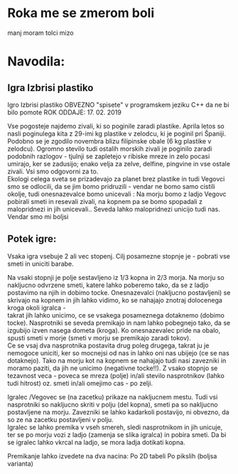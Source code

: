 # Roka me se zmerom boli
manj moram tolci mizo

# Navodila:
 ##                           Igra Izbrisi plastiko
Igro Izbrisi plastiko OBVEZNO "spisete" v programskem jeziku C++  da ne bi bilo pomote
ROK ODDAJE: 17. 02. 2019

Vse pogosteje najdemo zivali, ki so poginile zaradi plastike. Aprila letos so nasli poginulega kita z 29-imi kg plastike v zelodcu, ki je poginil pri Španiji.
Podobno se je zgodilo novembra blizu filipinske obale (6 kg plastike v zelodcu).
Ogromno stevilo tudi ostalih morskih zivali je poginilo zaradi podobnih razlogov  -  tjulnji se zapletejo v ribiske mreze in zelo pocasi umirajo, ker se zadusijo;
enako velja za zelve, delfine, pingvine in vse ostale zivali. Vsi smo odgovorni za to.  
Ekologi celega sveta se prizadevajo za planet brez plastike in tudi Vegovci smo se odlocili, da se jim bomo pridruzili  -  vendar ne bomo samo cistili okolje, tudi onesnazevalce bomo unicevali :
Na morju bomo z ladjo Vegovc pobirali smeti in resevali zivali, na kopnem pa se bomo spopadali z malopridnezi in jih unicevali..  Seveda lahko malopridnezi unicijo tudi nas. Vendar smo mi boljsi

## Potek igre:
Vsaka igra vsebuje 2 ali vec stopenj. Cilj posamezne stopnje je  -  pobrati vse smeti in uniciti barabe.

Na vsaki stopnji je polje sestavljeno iz 1/3 kopna in 2/3 morja.
Na morju so nakljucno odvrzene smeti, katere lahko poberemo tako, da se z ladjo postavimo na njih in dobimo tocke.
Onesnazevalci (nakljucno postavljeni) se skrivajo na kopnem in jih lahko vidimo, ko se nahajajo znotraj dolocenega kroga okoli igralca  -  
takrat jih lahko unicimo, ce se vsakega posameznega dotaknemo (dobimo tocke).
Nasprotniki se seveda premikajo in nam lahko pobegnejo tako, da se izgubijo izven nasega dometa (kroga).
Ko onesnazevalec pride na obalo, spusti smeti v morje (smeti v morju se premikajo zaradi tokov).  
Ce se vsaj dva nasprotnika postavita drug poleg drugega, takrat ju je nemogoce uniciti, ker so mocnejsi od nas in lahko oni nas ubijejo (ce se nas dotaknejo).
Tako na morju kot na kopnem se nahajajo tudi nasi zavezniki in moramo paziti, da jih ne unicimo (negativne tocke!!).
Z vsako stopnjo se tezavnost veca  -  poveca se mreza (polje) in/ali stevilo nasprotnikov (lahko tudi hitrost) oz. smeti in/ali omejimo cas  -  po zelji.

Igralec /Vegovec  se (na zacetku) prikaze na nakljucnem mestu. Tudi vsi nasprotniki so nakljucno skriti v polju (del kopna), smeti pa so nakljucno postavljene na morju.
Zavezniki se lahko kadarkoli postavijo, ni obvezno, da so ze na zacetku postavljeni v polju.  
Igralec se lahko premika v vseh smereh, sledi nasprotnikom in jih unicuje, ter se po morju vozi z ladjo (zamenja se slika igralca) in pobira smeti.
Da bi se igralec lahko vkrcal na ladjo, se mora ladja dotikati kopna.

Premikanje lahko izvedete na dva nacina:
Po 2D tabeli
Po pikslih (boljsa varianta)

